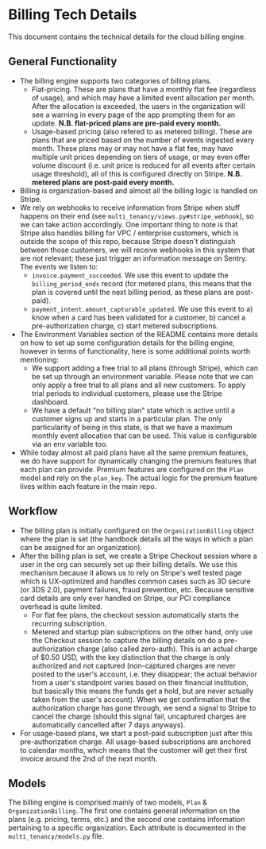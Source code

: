 # Billing Tech Details

This document contains the technical details for the cloud billing engine.


## General Functionality
- The billing engine supports two categories of billing plans.
  - Flat-pricing. These are plans that have a monthly flat fee (regardless of usage), and which may have a limited event allocation per month. After the allocation is exceeded, the users in the organization will see a warning in every page of the app prompting them for an update. **N.B. flat-priced plans are pre-paid every month.**
  - Usage-based pricing (also refered to as metered billing). These are plans that are priced based on the number of events ingested every month. These plans may or may not have a flat fee, may have multiple unit prices depending on tiers of usage, or may even offer volume discount (i.e. unit price is reduced for all events after certain usage threshold), all of this is configured directly on Stripe. **N.B. metered plans are post-paid every month.**
- Billing is organization-based and almost all the billing logic is handled on Stripe.
- We rely on webhooks to receive information from Stripe when stuff happens on their end (see `multi_tenancy/views.py#stripe_webhook`), so we can take action accordingly. One important thing to note is that Stripe also handles billing for VPC / enterprise customers, which is outside the scope of this repo, because Stripe doesn't distinguish between those customers, we will receive webhooks in this system that are not relevant; these just trigger an information message on Sentry. The events we listen to:
  - `invoice.payment_succeeded`. We use this event to update the `billing_period_ends` record (for metered plans, this means that the plan is covered until the next billing period, as these plans are post-paid).
  - `payment_intent.amount_capturable_updated`. We use this event to a) know when a card has been validated for a customer, b) cancel a pre-authorization charge, c) start metered subscriptions.
- The Environment Variables section of the README contains more details on how to set up some configuration details for the billing engine, however in terms of functionality, here is some additional points worth mentioning:
  - We support adding a free trial to all plans (through Stripe), which can be set up through an environment variable. Please note that we can only apply a free trial to all plans and all new customers. To apply trial periods to individual customers, please use the Stripe dashboard.
  - We have a default "no billing plan" state which is active until a customer signs up and starts in a particular plan. The only particularity of being in this state, is that we have a maximum monthly event allocation that can be used. This value is configurable via an env variable too.
- While today almost all paid plans have all the same premium features, we do have support for dynamically changing the premium features that each plan can provide. Premium features are configured on the `Plan` model and rely on the `plan_key`. The actual logic for the premium feature lives within each feature in the main repo.


## Workflow
- The billing plan is initially configured on the `OrganizationBilling` object where the plan is set (the handbook details all the ways in which a plan can be assigned for an organization).
- After the billing plan is set, we create a Stripe Checkout session where a user in the org can securely set up their billing details. We use this mechanism because it allows us to rely on Stripe's well tested page which is UX-optimized and handles common cases such as 3D secure (or 3DS 2.0), payment failures, fraud prevention, etc. Because sensitive card details are only ever handled on Stripe, our PCI compliance overhead is quite limited.
  - For flat fee plans, the checkout session automatically starts the recurring subscription.
  - Metered and startup plan subscriptions on the other hand, only use the Checkout session to capture the billing details on do a pre-authorization charge (also called zero-auth). This is an actual charge of $0.50 USD, with the key distinction that the charge is only authorized and not captured (non-captured charges are never posted to the user's account, i.e. they disappear; the actual behavior from a user's standpoint varies based on their financial institution, but basically this means the funds get a hold, but are never actually taken from the user's account). When we get confirmation that the authorization charge has gone through, we send a signal to Stripe to cancel the charge (should this signal fail, uncaptured charges are automatically cancelled after 7 days anyways).
- For usage-based plans, we start a post-paid subscription just after this pre-authorization charge. All usage-based subscriptions are anchored to calendar months, which means that the customer will get their first invoice around the 2nd of the next month.

## Models

The billing engine is comprised mainly of two models, `Plan` & `OrganizationBilling`. The first one contains general information on the plans (e.g. pricing, terms, etc.) and the second one contains information pertaining to a specific organization. Each attribute is documented in the `multi_tenancy/models.py` file.
